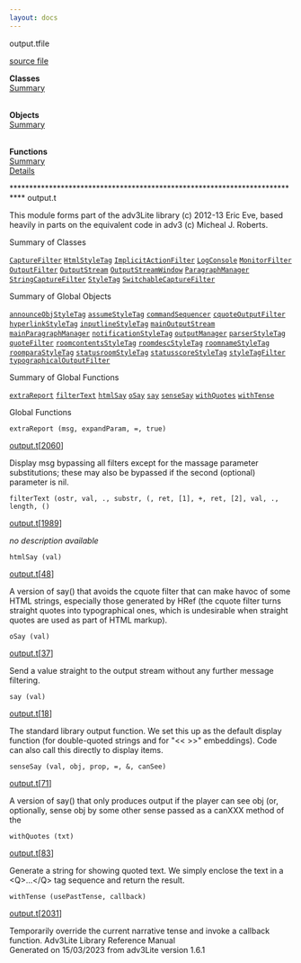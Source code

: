 ```yaml
---
layout: docs
---
```

<span class="title">output.t</span><span class="type">file</span>

[source file](../source/output.t.html)

**Classes**  
[Summary](#_ClassSummary_)  
 

**Objects**  
[Summary](#_ObjectSummary_)  
 

**Functions**  
[Summary](#_FunctionSummary_)  
[Details](#_Functions_)



\*\*\*\*\*\*\*\*\*\*\*\*\*\*\*\*\*\*\*\*\*\*\*\*\*\*\*\*\*\*\*\*\*\*\*\*\*\*\*\*\*\*\*\*\*\*\*\*\*\*\*\*\*\*\*\*\*\*\*\*\*\*\*\*\*\*\*\*\*\*\*\*\*\*\*
output.t

This module forms part of the adv3Lite library (c) 2012-13 Eric Eve,
based heavily in parts on the equivalent code in adv3 (c) Micheal J.
Roberts.



<span id="_ClassSummary_"></span>



<span class="hdln">Summary of Classes</span>  



[`CaptureFilter`](../object/CaptureFilter.html) [`HtmlStyleTag`](../object/HtmlStyleTag.html) [`ImplicitActionFilter`](../object/ImplicitActionFilter.html) [`LogConsole`](../object/LogConsole.html) [`MonitorFilter`](../object/MonitorFilter.html) [`OutputFilter`](../object/OutputFilter.html) [`OutputStream`](../object/OutputStream.html) [`OutputStreamWindow`](../object/OutputStreamWindow.html) [`ParagraphManager`](../object/ParagraphManager.html) [`StringCaptureFilter`](../object/StringCaptureFilter.html) [`StyleTag`](../object/StyleTag.html) [`SwitchableCaptureFilter`](../object/SwitchableCaptureFilter.html)
<span id="_ObjectSummary_"></span>



<span class="hdln">Summary of Global Objects</span>  



[`announceObjStyleTag`](../object/announceObjStyleTag.html) [`assumeStyleTag`](../object/assumeStyleTag.html) [`commandSequencer`](../object/commandSequencer.html) [`cquoteOutputFilter`](../object/cquoteOutputFilter.html) [`hyperlinkStyleTag`](../object/hyperlinkStyleTag.html) [`inputlineStyleTag`](../object/inputlineStyleTag.html) [`mainOutputStream`](../object/mainOutputStream.html) [`mainParagraphManager`](../object/mainParagraphManager.html) [`notificationStyleTag`](../object/notificationStyleTag.html) [`outputManager`](../object/outputManager.html) [`parserStyleTag`](../object/parserStyleTag.html) [`quoteFilter`](../object/quoteFilter.html) [`roomcontentsStyleTag`](../object/roomcontentsStyleTag.html) [`roomdescStyleTag`](../object/roomdescStyleTag.html) [`roomnameStyleTag`](../object/roomnameStyleTag.html) [`roomparaStyleTag`](../object/roomparaStyleTag.html) [`statusroomStyleTag`](../object/statusroomStyleTag.html) [`statusscoreStyleTag`](../object/statusscoreStyleTag.html) [`styleTagFilter`](../object/styleTagFilter.html) [`typographicalOutputFilter`](../object/typographicalOutputFilter.html)
<span id="FunctionSummary_"></span>



<span class="hdln">Summary of Global Functions</span>  



[`extraReport`](#extraReport) [`filterText`](#filterText) [`htmlSay`](#htmlSay) [`oSay`](#oSay) [`say`](#say) [`senseSay`](#senseSay) [`withQuotes`](#withQuotes) [`withTense`](#withTense)

<span id="_Functions_"></span>



<span class="hdln">Global Functions</span>  



<span id="extraReport"></span>

`extraReport (msg, expandParam, =, true)`

[output.t](../file/output.t.html)\[[2060](../source/output.t.html#2060)\]



Display msg bypassing all filters except for the massage parameter
substitutions; these may also be bypassed if the second (optional)
parameter is nil.



<span id="filterText"></span>

`filterText (ostr, val, ., substr, (, ret, [1], +, ret, [2], val, ., length, ()`

[output.t](../file/output.t.html)\[[1989](../source/output.t.html#1989)\]



*no description available*



<span id="htmlSay"></span>

`htmlSay (val)`

[output.t](../file/output.t.html)\[[48](../source/output.t.html#48)\]



A version of say() that avoids the cquote filter that can make havoc of
some HTML strings, especially those generated by HRef (the cquote filter
turns straight quotes into typographical ones, which is undesirable when
straight quotes are used as part of HTML markup).



<span id="oSay"></span>

`oSay (val)`

[output.t](../file/output.t.html)\[[37](../source/output.t.html#37)\]



Send a value straight to the output stream without any further message
filtering.



<span id="say"></span>

`say (val)`

[output.t](../file/output.t.html)\[[18](../source/output.t.html#18)\]



The standard library output function. We set this up as the default
display function (for double-quoted strings and for "\<\< \>\>"
embeddings). Code can also call this directly to display items.



<span id="senseSay"></span>

`senseSay (val, obj, prop, =, &, canSee)`

[output.t](../file/output.t.html)\[[71](../source/output.t.html#71)\]



A version of say() that only produces output if the player can see obj
(or, optionally, sense obj by some other sense passed as a canXXX method
of the



<span id="withQuotes"></span>

`withQuotes (txt)`

[output.t](../file/output.t.html)\[[83](../source/output.t.html#83)\]



Generate a string for showing quoted text. We simply enclose the text in
a \<Q\>...\</Q\> tag sequence and return the result.



<span id="withTense"></span>

`withTense (usePastTense, callback)`

[output.t](../file/output.t.html)\[[2031](../source/output.t.html#2031)\]



Temporarily override the current narrative tense and invoke a callback
function.
Adv3Lite Library Reference Manual  
Generated on 15/03/2023 from adv3Lite version 1.6.1


